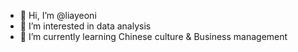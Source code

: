 - 👋 Hi, I’m @liayeoni
- 👀 I’m interested in data analysis
- 🌱 I’m currently learning Chinese culture & Business management

<!---
liayeoni/liayeoni is a ✨ special ✨ repository because its `README.md` (this file) appears on your GitHub profile.
You can click the Preview link to take a look at your changes.
--->
